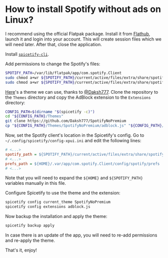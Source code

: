 # How to install Spotify without ads on Linux?

I recommend using the official Flatpak package. Install it from [Flathub](https://flathub.org/apps/details/com.spotify.Client), launch it and login into your account. This will create session files which we will need later. After that, close the application.

Install [`spicetify-cli`](https://github.com/khanhas/spicetify-cli).

Add permissions to change the Spotify's files:

```bash
SPOTIFY_PATH=/var/lib/flatpak/app/com.spotify.Client
sudo chmod a+wr ${SPOTIFY_PATH}/current/active/files/extra/share/spotify
sudo chmod a+wr ${SPOTIFY_PATH}/current/active/files/extra/share/spotify/Apps -R
```

[Here](https://github.com/Daksh777/SpotifyNoPremium)'s a theme we can use, thanks to [@Daksh777](https://github.com/Daksh777). Clone the repository to the `Themes` directory and copy the AdBlock extension to the `Extensions` directory:

```bash
CONFIG_PATH=$(dirname "$(spicetify -c)")
cd "${CONFIG_PATH}/Themes"
git clone https://github.com/Daksh777/SpotifyNoPremium
cp "${CONFIG_PATH}/Themes/SpotifyNoPremium/adblock.js" "${CONFIG_PATH}/Extensions"
```

Now, set the Spotify client's location in the Spicetify's config. Go to `~/.config/spicetify/config-xpui.ini` and edit the following lines:

```ini
# <...>
spotify_path = ${SPOTIFY_PATH}/current/active/files/extra/share/spotify/
# <...>
prefs_path = ${HOME}/.var/app/com.spotify.Client/config/spotify/prefs
# <...>
```

Note that you will need to expand the `${HOME}` and `${SPOTIFY_PATH}` variables manually in this file.

Configure Spicetify to use the theme and the extension:

```bash
spicetify config current_theme SpotifyNoPremium
spicetify config extensions adblock.js
```

Now backup the installation and apply the theme:

```bash
spicetify backup apply
```

In case there is an update of the app, you will need to re-add permissions and re-apply the theme.

That's it, enjoy!
